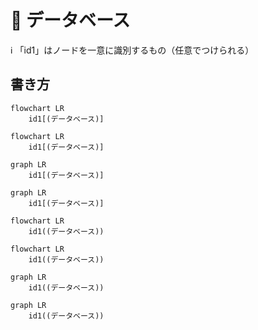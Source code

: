 # 📌 データベース

:information_source: 「id1」はノードを一意に識別するもの（任意でつけられる）

## 書き方

```
flowchart LR
    id1[(データベース)]
```

```mermaid
flowchart LR
    id1[(データベース)]
```

```
graph LR
    id1[(データベース)]
```

```mermaid
graph LR
    id1[(データベース)]
```


```
flowchart LR
    id1((データベース))
```

```mermaid
flowchart LR
    id1((データベース))
```

```
graph LR
    id1((データベース))
```

```mermaid
graph LR
    id1((データベース))
```


